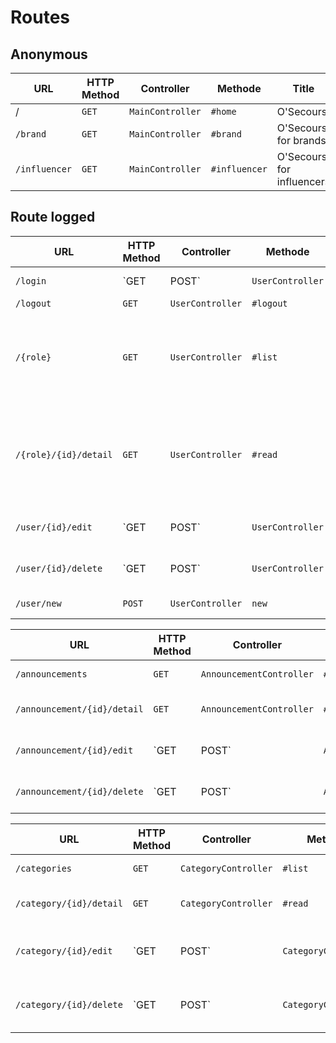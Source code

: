 # Routes

## Anonymous

URL | HTTP Method | Controller | Methode | Title | Content | Comment |
-|-|-|-|-|-|-|
/| `GET` | `MainController` | `#home` | O'Secours | Homepage | - |
`/brand`| `GET` | `MainController` | `#brand` | O'Secours for brands | Homepage Brands| - |
`/influencer`| `GET` | `MainController` | `#influencer` | O'Secours for influencers | Homepage influencers| - |

## Route logged

URL | HTTP Method | Controller | Methode | Title | Content | Comment |
-|-|-|-|-|-|-|
`/login`| `GET|POST` | `UserController` | `#login` | login | Login form | - |
`/logout`| `GET` | `UserController` | `#logout` | logout | - | - |
`/{role}`| `GET` | `UserController` | `#list` | user list  | {role} user's role: brand, influencer, moderator or admin  |
`/{role}/{id}/detail`| `GET` | `UserController` | `#read` | user | {id}  user's id, {role} user's role: brand, influencer, moderator or admin |
`/user/{id}/edit`| `GET|POST` | `UserController` | `#edit` | form to edit a user | {id} - is the user to edit |
`/user/{id}/delete`| `GET|POST` | `UserController` | `#delete` | form to delete a user | {id} - is the user to delete |
`/user/new` | `POST` | `UserController` | `new` | user new | create new user | - |

URL | HTTP Method | Controller | Methode | Title | Content | Comment |
-|-|-|-|-|-|-|
`/announcements`| `GET` | `AnnouncementController` | `#list` | Liste des annonces | List of all announcements| - |
`/announcement/{id}/detail`| `GET` | `AnnouncementController` | `#read` | announcement  | {id} is the annoucement to read |
`/announcement/{id}/edit`| `GET|POST` | `AnnouncementController` | `#edit` | form to edit an announcement  | {id} - is the announcement to edit |
`/announcement/{id}/delete`| `GET|POST` | `AnnouncementController` | `#delete` | form to delete a announcement  | {id} - is the announcement to delete |

URL | HTTP Method | Controller | Methode | Title | Content | Comment |
-|-|-|-|-|-|-|
`/categories`| `GET` | `CategoryController` | `#list` | Liste des catégories | List of all categories| - |
`/category/{id}/detail`| `GET` | `CategoryController` | `#read` | category  | {id} is the category to read |
`/category/{id}/edit`| `GET|POST` | `CategoryController` | `#edit` | form to edit an category  | {id} - is the category to edit |
`/category/{id}/delete`| `GET|POST` | `CategoryController` | `#delete` | form to delete a category  | {id} - is the category to delete |